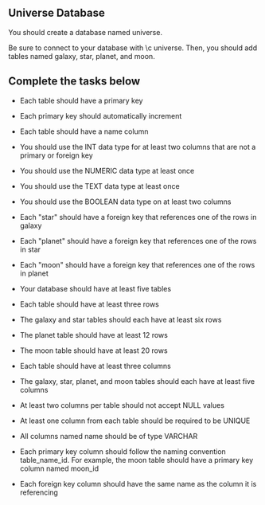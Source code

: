 ## Universe Database

You should create a database named universe.

Be sure to connect to your database with \c universe. Then, you should add tables named galaxy, star, planet, and moon. 

## Complete the tasks below

+ Each table should have a primary key

+ Each primary key should automatically increment

+ Each table should have a name column

+ You should use the INT data type for at least two columns that are not a primary or foreign key

+ You should use the NUMERIC data type at least once

+ You should use the TEXT data type at least once

+ You should use the BOOLEAN data type on at least two columns

+ Each "star" should have a foreign key that references one of the rows in galaxy

+ Each "planet" should have a foreign key that references one of the rows in star

+ Each "moon" should have a foreign key that references one of the rows in planet

+ Your database should have at least five tables

+ Each table should have at least three rows

+ The galaxy and star tables should each have at least six rows

+ The planet table should have at least 12 rows

+ The moon table should have at least 20 rows

+ Each table should have at least three columns

+ The galaxy, star, planet, and moon tables should each have at least five columns

+ At least two columns per table should not accept NULL values

+ At least one column from each table should be required to be UNIQUE

+ All columns named name should be of type VARCHAR

+ Each primary key column should follow the naming convention table_name_id. For example, the moon table should have a primary key column named moon_id

+ Each foreign key column should have the same name as the column it is referencing